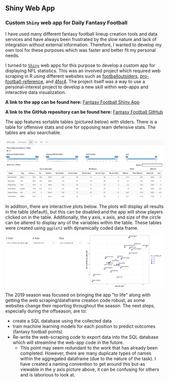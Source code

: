 ## Shiny Web App

### Custom ``Shiny`` web app for Daily Fantasy Football

I have used many different fantasy football lineup creation tools and data services and have always been frustrated by the slow nature and lack of integration without external information. Therefore, I wanted to develop my own tool for these purposes which was faster and better fit my personal needs. 

I turned to [`Shiny`](https://shiny.rstudio.com) web apps for this purpose to develop a custom app for displaying NFL statistics. This was an involved project which required web scraping in R using different websites such as [footballoutsiders](https://www.footballoutsiders.com/stats/nfl), [pro-football-reference](https://www.pro-football-reference.com/), and [4for4](www.4for4.com). The project itself was a way to use a personal-interest project to develop a new skill within web-apps and interactive data visualization. 

**A link to the app can be found here:**  [Fantasy Football Shiny App]( https://mattwittbrodt.shinyapps.io/ff_app/)

**A link to the GitHub repository can be found here:** [Fantasy Football GitHub](https://github.com/MattWittbrodt/ff_app) 



The app features sortable tables (pictured below) with sliders. There is a table for offensive stats and one for opposing team defensive stats. The tables are also searchable.

<img src = "https://raw.githubusercontent.com/MattWittbrodt/website/master/images/shiny_post/qb_table.png" width = "500" />



In addition, there are interactive plots below. The plots will display all results in the table (default), but this can be disabled and the app will show players clicked on in the table. Additionally, the y axis, x axis, and size of the circle can be altered to display any of the variables within the table. These tables were created using ``ggplot2`` with dynamically coded data frame.

<img src = "https://raw.githubusercontent.com/MattWittbrodt/website/master/images/shiny_post/qb_graph.png" width = "500" />



The 2019 season was focused on bringing the app "to life" along with getting the web scraping/dataframe creation code robust, as some websites change their reporting throughout the season. The next steps, especially during the offseason, are to:

- create a SQL database using the collected data
- train machine learning models for each position to predict outcomes (fantasy football points)
- Re-write the web-scraping code to export data into the SQL database which will streamline the web-app code in the future.
  - This point may seem redundant to the work that has already been completed. However, there are many duplicate types of names within the aggregated dataframe (due to the nature of the task). I have created a naming convention to get around this but-as viewable in the y axis picture above, it can be confusing for others and is laborious to look at. 





